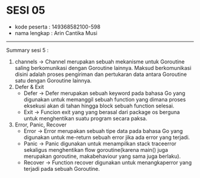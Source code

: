# SESI 05
- kode peserta    : 149368582100-598
- nama lengkap    : Arin Cantika Musi

---
Summary sesi 5 : 
1. channels
-> Channel merupakan sebuah mekanisme untuk Goroutine saling berkomunikasi dengan Goroutine lainnya. Maksud berkomunikasi disini adalah proses pengiriman dan pertukaran data antara Goroutine satu dengan Goroutine lainnya.
2. Defer & Exit
    - Defer -> Defer merupakan sebuah keyword pada bahasa Go yang digunakan untuk memanggil sebuah function yang dimana proses eksekusi akan di tahan hingga block sebuah function selesai.
    - Exit -> Funcion exit yang yang berasal dari package os berguna untuk menghentikan suatu program secara paksa.
3. Error, Panic, Recover
    - Error -> Error merupakan sebuah tipe data pada bahasa Go yang digunakan untuk me-return sebuah error jika ada error yang terjadi. 
    - Panic -> Panic digunakan untuk menampilkan stack traceerror sekaligus menghentikan flow goroutine(karena main() juga merupakan goroutine, makabehaviour yang sama juga berlaku).
    - Recover -> Function recover digunakan untuk menangkaperror yang terjadi pada sebuah Goroutine.

